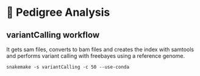 # :dna: Pedigree Analysis

## variantCalling workflow

It gets sam files, converts to bam files and creates the index with samtools and performs variant calling with freebayes using a reference genome.

```snakemake -s variantCalling -c 50 --use-conda```
